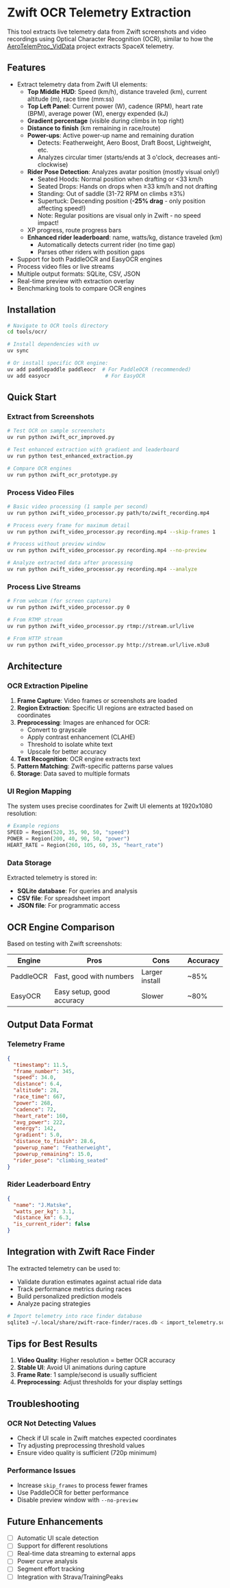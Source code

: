 # Zwift OCR Telemetry Extraction

This tool extracts live telemetry data from Zwift screenshots and video recordings using Optical Character Recognition (OCR), similar to how the [AeroTelemProc_VidData](https://github.com/mateosolinho/AeroTelemProc_VidData) project extracts SpaceX telemetry.

## Features

- Extract telemetry data from Zwift UI elements:
  - **Top Middle HUD**: Speed (km/h), distance traveled (km), current altitude (m), race time (mm:ss)
  - **Top Left Panel**: Current power (W), cadence (RPM), heart rate (BPM), average power (W), energy expended (kJ)
  - **Gradient percentage** (visible during climbs in top right)
  - **Distance to finish** (km remaining in race/route)
  - **Power-ups**: Active power-up name and remaining duration
    - Detects: Featherweight, Aero Boost, Draft Boost, Lightweight, etc.
    - Analyzes circular timer (starts/ends at 3 o'clock, decreases anti-clockwise)
  - **Rider Pose Detection**: Analyzes avatar position (mostly visual only!)
    - Seated Hoods: Normal position when drafting or <33 km/h
    - Seated Drops: Hands on drops when ≥33 km/h and not drafting
    - Standing: Out of saddle (31-72 RPM on climbs ≥3%)
    - Supertuck: Descending position (**-25% drag** - only position affecting speed!)
    - Note: Regular positions are visual only in Zwift - no speed impact!
  - XP progress, route progress bars
  - **Enhanced rider leaderboard**: name, watts/kg, distance traveled (km)
    - Automatically detects current rider (no time gap)
    - Parses other riders with position gaps
- Support for both PaddleOCR and EasyOCR engines
- Process video files or live streams
- Multiple output formats: SQLite, CSV, JSON
- Real-time preview with extraction overlay
- Benchmarking tools to compare OCR engines

## Installation

```bash
# Navigate to OCR tools directory
cd tools/ocr/

# Install dependencies with uv
uv sync

# Or install specific OCR engine:
uv add paddlepaddle paddleocr  # For PaddleOCR (recommended)
uv add easyocr                  # For EasyOCR
```

## Quick Start

### Extract from Screenshots

```bash
# Test OCR on sample screenshots
uv run python zwift_ocr_improved.py

# Test enhanced extraction with gradient and leaderboard
uv run python test_enhanced_extraction.py

# Compare OCR engines
uv run python zwift_ocr_prototype.py
```

### Process Video Files

```bash
# Basic video processing (1 sample per second)
uv run python zwift_video_processor.py path/to/zwift_recording.mp4

# Process every frame for maximum detail
uv run python zwift_video_processor.py recording.mp4 --skip-frames 1

# Process without preview window
uv run python zwift_video_processor.py recording.mp4 --no-preview

# Analyze extracted data after processing
uv run python zwift_video_processor.py recording.mp4 --analyze
```

### Process Live Streams

```bash
# From webcam (for screen capture)
uv run python zwift_video_processor.py 0

# From RTMP stream
uv run python zwift_video_processor.py rtmp://stream.url/live

# From HTTP stream
uv run python zwift_video_processor.py http://stream.url/live.m3u8
```

## Architecture

### OCR Extraction Pipeline

1. **Frame Capture**: Video frames or screenshots are loaded
2. **Region Extraction**: Specific UI regions are extracted based on coordinates
3. **Preprocessing**: Images are enhanced for OCR:
   - Convert to grayscale
   - Apply contrast enhancement (CLAHE)
   - Threshold to isolate white text
   - Upscale for better accuracy
4. **Text Recognition**: OCR engine extracts text
5. **Pattern Matching**: Zwift-specific patterns parse values
6. **Storage**: Data saved to multiple formats

### UI Region Mapping

The system uses precise coordinates for Zwift UI elements at 1920x1080 resolution:

```python
# Example regions
SPEED = Region(520, 35, 90, 50, "speed")
POWER = Region(200, 40, 90, 50, "power")
HEART_RATE = Region(260, 105, 60, 35, "heart_rate")
```

### Data Storage

Extracted telemetry is stored in:
- **SQLite database**: For queries and analysis
- **CSV file**: For spreadsheet import
- **JSON file**: For programmatic access

## OCR Engine Comparison

Based on testing with Zwift screenshots:

| Engine | Pros | Cons | Accuracy |
|--------|------|------|----------|
| PaddleOCR | Fast, good with numbers | Larger install | ~85% |
| EasyOCR | Easy setup, good accuracy | Slower | ~80% |

## Output Data Format

### Telemetry Frame
```json
{
  "timestamp": 11.5,
  "frame_number": 345,
  "speed": 34.0,
  "distance": 6.4,
  "altitude": 28,
  "race_time": 667,
  "power": 268,
  "cadence": 72,
  "heart_rate": 160,
  "avg_power": 222,
  "energy": 142,
  "gradient": 5.0,
  "distance_to_finish": 28.6,
  "powerup_name": "Featherweight",
  "powerup_remaining": 15.0,
  "rider_pose": "climbing_seated"
}
```

### Rider Leaderboard Entry
```json
{
  "name": "J.Matske",
  "watts_per_kg": 3.1,
  "distance_km": 6.3,
  "is_current_rider": false
}
```

## Integration with Zwift Race Finder

The extracted telemetry can be used to:
- Validate duration estimates against actual ride data
- Track performance metrics during races
- Build personalized prediction models
- Analyze pacing strategies

```bash
# Import telemetry into race finder database
sqlite3 ~/.local/share/zwift-race-finder/races.db < import_telemetry.sql
```

## Tips for Best Results

1. **Video Quality**: Higher resolution = better OCR accuracy
2. **Stable UI**: Avoid UI animations during capture
3. **Frame Rate**: 1 sample/second is usually sufficient
4. **Preprocessing**: Adjust thresholds for your display settings

## Troubleshooting

### OCR Not Detecting Values
- Check if UI scale in Zwift matches expected coordinates
- Try adjusting preprocessing threshold values
- Ensure video quality is sufficient (720p minimum)

### Performance Issues
- Increase `skip_frames` to process fewer frames
- Use PaddleOCR for better performance
- Disable preview window with `--no-preview`

## Future Enhancements

- [ ] Automatic UI scale detection
- [ ] Support for different resolutions
- [ ] Real-time data streaming to external apps
- [ ] Power curve analysis
- [ ] Segment effort tracking
- [ ] Integration with Strava/TrainingPeaks